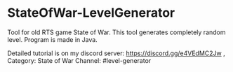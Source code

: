 # StateOfWar-LevelGenerator

Tool for old RTS game State of War. This tool generates completely random level. Program is made in Java.

Detailed tutorial is on my discord server: https://discord.gg/e4VEdMC2Jw , Category: State of War Channel: #level-generator
